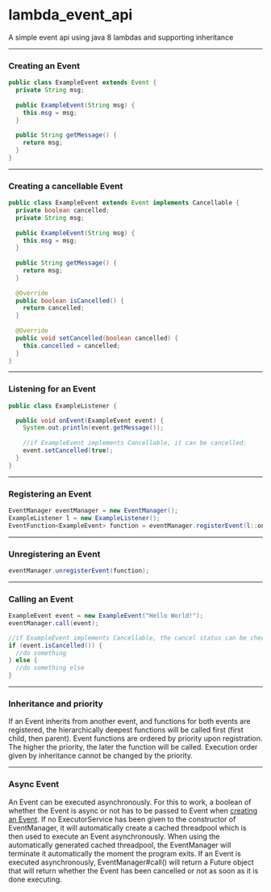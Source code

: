 # lambda_event_api
A simple event api using java 8 lambdas and supporting inheritance

---
### Creating an Event
```java
public class ExampleEvent extends Event {
  private String msg;
  
  public ExampleEvent(String msg) {
    this.msg = msg;
  }
  
  public String getMessage() {
    return msg;
  }
}
```
---
### Creating a cancellable Event
```java
public class ExampleEvent extends Event implements Cancellable {
  private boolean cancelled;
  private String msg;
  
  public ExampleEvent(String msg) {
    this.msg = msg;
  }
  
  public String getMessage() {
    return msg;
  }
  
  @Override
  public boolean isCancelled() {
    return cancelled;
  }
  
  @Override
  public void setCancelled(boolean cancelled) {
    this.cancelled = cancelled;
  }
}
```
---
### Listening for an Event
```java
public class ExampleListener {

  public void onEvent(ExampleEvent event) {
    System.out.println(event.getMessage());
    
    //if ExampleEvent implements Cancellable, it can be cancelled:
    event.setCancelled(true);
  }
}
```
---
### Registering an Event
```java
EventManager eventManager = new EventManager();
ExampleListener l = new ExampleListener();
EventFunction<ExampleEvent> function = eventManager.registerEvent(l::onEvent, ExampleEvent.class);
```
---
### Unregistering an Event
```java
eventManager.unregisterEvent(function);
```
---
### Calling an Event
```java
ExampleEvent event = new ExampleEvent("Hello World!");
eventManager.call(event);

//if ExampleEvent implements Cancellable, the cancel status can be checked here:
if (event.isCancelled()) {
  //do something
} else {
  //do something else
}
```
---
### Inheritance and priority
If an Event inherits from another event, and functions for both events are registered, the hierarchically deepest
functions will be called first (first child, then parent).
Event functions are ordered by priority upon registration. The higher the priority, the later the function will be
called. Execution order given by inheritance cannot be changed by the priority.

---
### Async Event
An Event can be executed asynchronously. For this to work, a boolean of whether the Event is async or not has to be passed to Event when [creating an Event](#creating-an-event). If no ExecutorService has been given to the constructor of EventManager, it will automatically create a cached threadpool which is then used to execute an Event asynchronously. When using the automatically generated cached threadpool, the EventManager will terminate it automatically the moment the program exits.
If an Event is executed asynchronously, EventManager#call() will return a Future<Boolean> object that will return whether the Event has been cancelled or not as soon as it is done executing.
